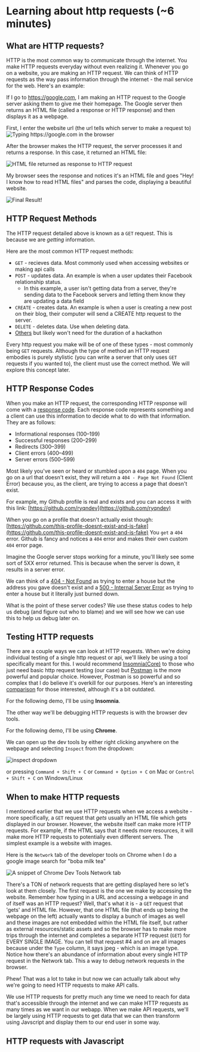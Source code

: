# Learning about http requests (~6 minutes)

## What are HTTP requests?

HTTP is the most common way to communicate through the internet. You make HTTP requests everyday without even realizing it. Whenever you go on a website, you are making an HTTP request. We can think of HTTP requests as the way pass information through the internet - the mail service for the web. Here's an example:

If I go to https://google.com, I am making an HTTP request to the Google server asking them to give me their homepage. The Google server then returns an HTML file (called a response or HTTP response) and then displays it as a webpage.

First, I enter the website url (the url tells which server to make a request to)
![Typing https://google.com in the browser](./inputting-url.png)

After the browser makes the HTTP request, the server processes it and returns a response. In this case, it returned an HTML file:

![HTML file returned as response to HTTP request](./google-server-resp.png)

My browser sees the response and notices it's an HTML file and goes "Hey! I know how to read HTML files" and parses the code, displaying a beautiful website.

![Final Result!](./google-web-displayed.png)

## HTTP Request Methods

The HTTP request detailed above is known as a `GET` request. This is because we are *getting* information. 

Here are the most common HTTP request methods:

* `GET` - recieves data. Most commonly used when accessing websites or making api calls
* `POST` - updates data. An example is when a user updates their Facebook relationship status.
    * In this example, a user isn't getting data from a server, they're sending data to the Facebook servers and letting them know they are updating a data field
* `CREATE` - creates data. An example is when a user is creating a new post on their blog, their computer will send a CREATE http request to the server.
* `DELETE` - deletes data. Use when deleting data.
* [Others](https://developer.mozilla.org/en-US/docs/Web/HTTP/Methods) but likely won't need for the duration of a hackathon

Every http request you make will be of one of these types - most commonly being `GET` requests. Although the type of method an HTTP request embodies is purely stylistic (you can write a server that only uses `GET` requests if you wanted to), the client must use the correct method. We will explore this concept later.

## HTTP Response Codes

When you make an HTTP request, the corresponding HTTP response will come with a [response code](https://developer.mozilla.org/en-US/docs/Web/HTTP/Status). Each response code represents something and a client can use this information to decide what to do with that information. They are as follows:

* Informational responses (100–199)
* Successful responses (200–299)
* Redirects (300–399)
* Client errors (400–499)
* Server errors (500–599)

Most likely you've seen or heard or stumbled upon a `404` page. When you go on a url that doesn't exist, they will return a `404 - Page Not Found` (Client Error) because you, as the client, are trying to access a page that doesn't exist.

For example, my Github profile is real and exists and you can access it with this link: [https://github.com/ryqndev](https://github.com/ryqndev)

When you go on a profile that doesn't actually exist though:
[https://github.com/this-profile-doesnt-exist-and-is-fake](https://github.com/this-profile-doesnt-exist-and-is-fake)
You `get` a `404` error. Github is fancy and notices a `404` error and makes their own custom `404` error page.

Imagine the Google server stops working for a minute, you'll likely see some sort of 5XX error returned. This is because when the server is down, it results in a server error.

We can think of a [404 - Not Found](https://developer.mozilla.org/en-US/docs/Web/HTTP/Status/404) as trying to enter a house but the address you gave doesn't exist and a [500 - Internal Server Error](https://developer.mozilla.org/en-US/docs/Web/HTTP/Status/500) as trying to enter a house but it literally just burned down.

What is the point of these server codes? We use these status codes to help us debug (and figure out who to blame) and we will see how we can use this to help us debug later on.

## Testing HTTP requests

There are a couple ways we can look at HTTP requests. When we're doing individual testing of a single http request or api, we'll likely be using a tool specifically meant for this. I would recommend [Insomnia(Core)](https://insomnia.rest/download/) to those who just need basic http request testing (our case) but [Postman](https://www.postman.com/downloads/) is the more powerful and popular choice. However, Postman is so powerful and so complex that I do believe it's overkill for our purposes. Here's an interesting [comparison](https://gist.github.com/samoshkin/c0a2c0dd85b1d5b02d893a0f6ac0e93c) for those interested, although it's a bit outdated. 

For the following demo, I'll be using **Insomnia**.

The other way we'll be debugging HTTP requests is with the browser dev tools. 

For the following demo, I'll be using **Chrome**.

We can open up the dev tools by either right clicking anywhere on the webpage and selecting `Inspect` from the dropdown:

![inspect dropdown](./inspect-dropdown.png)

or pressing `Command + Shift + C` or `Command + Option + C` on Mac or `Control + Shift + C` on Windows/Linux

## When to make HTTP requests

I mentioned earlier that we use HTTP requests when we access a website - more specifically, a `GET` request that *gets* usually an HTML file which gets displayed in our browser. However, the website itself can make more HTTP requests. For example, if the HTML says that it needs more resources, it will make more HTTP requests to potentially even different servers. The simplest example is a website with images.

Here is the `Network` tab of the developer tools on Chrome when I do a google image search for "boba milk tea"

![A snippet of Chrome Dev Tools Network tab](./dev-tools-network.png)

There's a TON of network requests that are getting displayed here so let's look at them closely. The first request is the one we make by accessing the website. Remember how typing in a URL and accessing a webpage in and of itself was an HTTP request? Well, that's what it is - a `GET` request that 'gets' and HTML file. However, that one HTML file (that ends up being the webpage on the left) actually wants to display a bunch of images as well and these images are not embedded within the HTML file itself, but rather as external resources/static assets and so the browser has to make more trips through the internet and completes a separate HTTP request (`GET`) for EVERY SINGLE IMAGE. You can tell that request #4 and on are all images because under the `Type` column, it says jpeg - which is an image type. Notice how there's an abundance of information about every single HTTP request in the Network tab. This a way to debug network requests in the browser.

Phew! That was a lot to take in but now we can actually talk about why we're going to need HTTP requests to make API calls.

We use HTTP requests for pretty much any time we need to reach for data that's accessible through the internet and we can make HTTP requests as many times as we want in our webapp. When we make API requests, we'll be largely using HTTP requests to get data that we can then transform using Javscript and display them to our end user in some way.


## HTTP requests with Javascript
